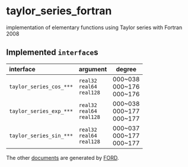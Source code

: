 # taylor_series_fortran
implementation of elementary functions using Taylor series with Fortran 2008

## Implemented `interface`s

|interface|argument|degree|
|:--------|:-------|:----:|
|`taylor_series_cos_***`|`real32`<br>`real64`<br>`real128`|000&#x7E;038<br>000&#x7E;176<br>000&#x7E;176|
|`taylor_series_exp_***`|`real32`<br>`real64`<br>`real128`|000&#x7E;038<br>000&#x7E;177<br>000&#x7E;177|
|`taylor_series_sin_***`|`real32`<br>`real64`<br>`real128`|000&#x7E;037<br>000&#x7E;177<br>000&#x7E;177|

The other [documents](https://dscf-1224.github.io/taylor_series_fortran/index.html) are generated by [FORD](https://github.com/Fortran-FOSS-Programmers/ford).

<!-- EOF -->
